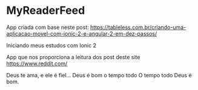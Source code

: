 # MyReaderFeed

App criada com base neste post: https://tableless.com.br/criando-uma-aplicacao-movel-com-ionic-2-e-angular-2-em-dez-passos/

Iniciando meus estudos com Ionic 2

App que nos proporciona a leitura dos post deste site https://www.reddit.com/


Deus te ama, e ele é fiel... 
Deus é bom o tempo todo
O tempo todo Deus é bom.
